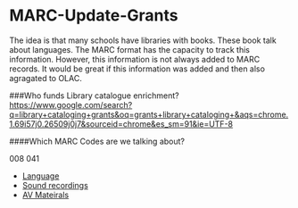 # MARC-Update-Grants

The idea is that many schools have libraries with books. These book talk about languages. The MARC format has the capacity to track this information. However, this information is not always added to MARC records. It would be great if this information was added and then also agragated to OLAC.

###Who funds Library catalogue enrichment?
https://www.google.com/search?q=library+cataloging+grants&oq=grants+library+cataloging+&aqs=chrome.1.69i57j0.26509j0j7&sourceid=chrome&es_sm=91&ie=UTF-8

####Which MARC Codes are we talking about?

008
041
* [Language](http://www.oclc.org/support/help/SearchingWorldCatIndexes/#04_Indexes/Language.htm%3FTocPath%3DIndexes%7C_____41)
* [Sound recordings](http://www.oclc.org/support/help/SearchingWorldCatIndexes/#07_Material_Type_Names_Codes/Sound_recordings.htm%3FTocPath%3DMaterial%2520type%2520names%2520and%2520codes%7C_____5)
* [AV Mateirals](http://www.oclc.org/support/help/SearchingWorldCatIndexes/#07_Material_Type_Names_Codes/Visual_Materials.htm%3FTocPath%3DMaterial%2520type%2520names%2520and%2520codes%7C_____7)
